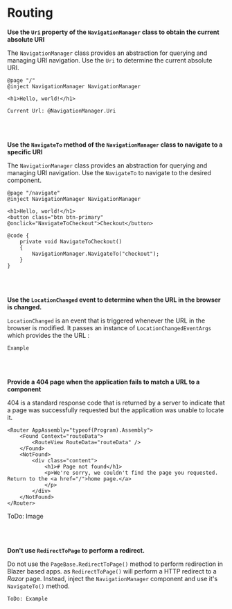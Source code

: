# Routing

**Use the `Uri` property of the `NavigationManager` class to obtain the current absolute URI**

The `NavigationManager` class provides an abstraction for querying and managing URI navigation. Use the `Uri` to determine the current absolute URI.

```
@page "/"
@inject NavigationManager NavigationManager

<h1>Hello, world!</h1>

Current Url: @NavigationManager.Uri
```
<br/><br/>

**Use the `NavigateTo` method of the `NavigationManager` class to navigate to a specific URI**

The `NavigationManager` class provides an abstraction for querying and managing URI navigation. Use the `NavigateTo` to navigate to the desired component.

```
@page "/navigate"
@inject NavigationManager NavigationManager

<h1>Hello, world!</h1>
<button class="btn btn-primary" @onclick="NavigateToCheckout">Checkout</button>

@code {
	private void NavigateToCheckout()
	{
		NavigationManager.NavigateTo("checkout");
	}
}
```
<br/><br/>

**Use the `LocationChanged` event to determine when the URL in the browser is changed.**

`LocationChanged` is an event that is triggered whenever the URL in the browser is modified. It passes an instance of `LocationChangedEventArgs` which provides the the URL :

```
Example
```
<br/><br/>


**Provide a 404 page when the application fails to match a URL to a component**


404 is a standard response code that is returned by a server to indicate that a page was successfully requested but the application was unable to locate it.

```
<Router AppAssembly="typeof(Program).Assembly">
	<Found Context="routeData">
		<RouteView RouteData="routeData" />
	</Found>
	<NotFound>
		<div class="content">
			<h1># Page not found</h1>
			<p>We're sorry, we couldn't find the page you requested. Return to the <a href="/">home page.</a>
			</p>
		</div>
	</NotFound>
</Router>
```

ToDo: Image

<br/><br/>

**Don't use `RedirectToPage` to perform a redirect.**

Do not use the `PageBase.RedirectToPage()` method to perform redirection in Blazer based apps. as `RedirectToPage()` will perform a HTTP redirect to a _Razor_ page. Instead, inject the `NavigationManager` component and use it's `NavigateTo()` method.

```
ToDo: Example
```
<br/><br/>